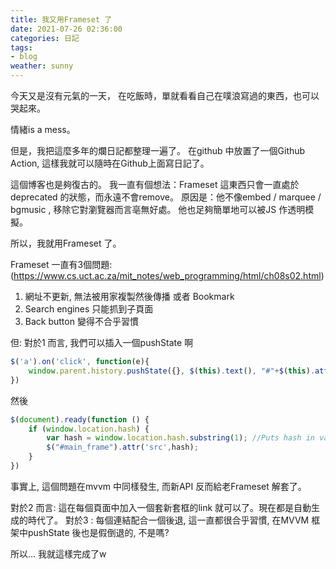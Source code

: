```yaml
---
title: 我又用Frameset 了
date: 2021-07-26 02:36:00
categories: 日記
tags:
- blog
weather: sunny
---
```


今天又是沒有元氣的一天，
在吃飯時，單就看看自己在噗浪寫過的東西，也可以哭起來。

情緒is a mess。

但是，我把這麼多年的爛日記都整理一遍了。
在github 中放置了一個Github Action, 這樣我就可以隨時在Github上面寫日記了。

這個博客也是夠復古的。
我一直有個想法：Frameset 這東西只會一直處於deprecated 的狀態，而永遠不會remove。
原因是：他不像embed / marquee / bgmusic , 移除它對瀏覽器而言亳無好處。
他也足夠簡單地可以被JS 作透明模擬。

所以，我就用Frameset 了。

Frameset 一直有3個問題: (https://www.cs.uct.ac.za/mit_notes/web_programming/html/ch08s02.html)
1. 網址不更新, 無法被用家複製然後傳播 或者 Bookmark
2. Search engines 只能抓到子頁面
3. Back button 變得不合乎習慣

但:
對於1 而言, 我們可以插入一個pushState 啊

```javascript
$('a').on('click', function(e){
    window.parent.history.pushState({}, $(this).text(), "#"+$(this).attr('href'));
})
```

然後

```javascript
$(document).ready(function () {
    if (window.location.hash) {
        var hash = window.location.hash.substring(1); //Puts hash in variable, and removes the # character
        $("#main_frame").attr('src',hash);
    }
})
```

事實上, 這個問題在mvvm 中同樣發生, 而新API 反而給老Frameset 解套了。

對於2 而言: 這在每個頁面中加入一個套新套框的link 就可以了。現在都是自動生成的時代了。
對於3 : 每個連結配合一個後退, 這一直都很合乎習慣, 在MVVM 框架中pushState 後也是假倒退的, 不是嗎?

所以...
我就這樣完成了w
